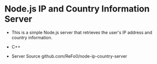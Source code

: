 # Node.js IP and Country Information Server

- This is a simple Node.js server that retrieves the user's IP address and country information.

- C++

- Server Source github.com/ReFo0/node-ip-country-server
